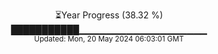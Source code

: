 <p align="center">
⏳Year Progress (38.32 %)<br>
███████████▁▁▁▁▁▁▁▁▁▁▁▁▁▁▁▁▁▁▁ <br>
<sub>Updated: Mon, 20 May 2024 06:03:01 GMT</sub>
</p>

